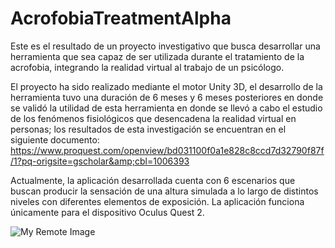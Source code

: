 # AcrofobiaTreatmentAlpha
Este es el resultado de un proyecto investigativo que busca desarrollar una herramienta que sea capaz de ser utilizada durante el tratamiento de la acrofobia, integrando la realidad virtual al trabajo de un psicólogo. 

El proyecto ha sido realizado mediante el motor Unity 3D, el desarrollo de la herramienta tuvo una duración de 6 meses y 6 meses posteriores en donde se validó la utilidad de esta herramienta en donde se llevó a cabo el estudio de los fenómenos fisiológicos que desencadena la realidad virtual en personas; los resultados de esta investigación se encuentran en el siguiente documento: https://www.proquest.com/openview/bd031100f0a1e828c8ccd7d32790f87f/1?pq-origsite=gscholar&amp;cbl=1006393  

Actualmente, la aplicación desarrollada cuenta con 6 escenarios que buscan producir la sensación de una altura simulada a lo largo de distintos niveles con diferentes elementos de exposición. La aplicación funciona únicamente para el dispositivo Oculus Quest 2.

![My Remote Image]([https://drive.google.com/file/d/1wT2ApXVXwwEwKw7eCDH1W4RqwM71H60H/view?usp=sharing](https://www.dropbox.com/s/17sv4xfdclny4m3/com.android.game-20210930-111627.jpg?dl=0))
